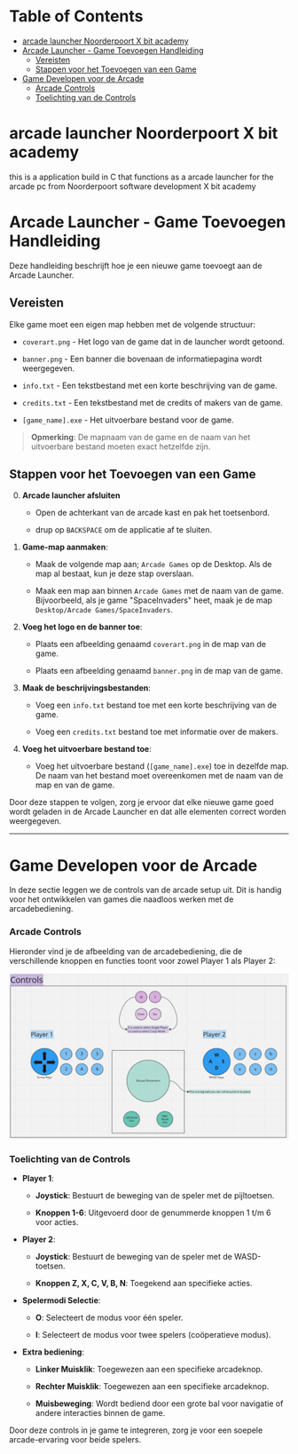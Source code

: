 # Table of Contents

- [arcade launcher Noorderpoort X bit academy](#arcade-launcher-noorderpoort-x-bit-academy)
- [Arcade Launcher - Game Toevoegen Handleiding](#arcade-launcher---game-toevoegen-handleiding)
  - [Vereisten](#vereisten)
  - [Stappen voor het Toevoegen van een Game](#stappen-voor-het-toevoegen-van-een-game)
- [Game Developen voor de Arcade](#game-developen-voor-de-arcade)
    - [Arcade Controls](#arcade-controls)
    - [Toelichting van de Controls](#toelichting-van-de-controls)


# arcade launcher Noorderpoort X bit academy

 this is a application build in C that functions as a arcade launcher for the arcade pc from Noorderpoort software development X bit academy



# Arcade Launcher - Game Toevoegen Handleiding



Deze handleiding beschrijft hoe je een nieuwe game toevoegt aan de Arcade Launcher.



## Vereisten



Elke game moet een eigen map hebben met de volgende structuur:



- `coverart.png` - Het logo van de game dat in de launcher wordt getoond.

- `banner.png` - Een banner die bovenaan de informatiepagina wordt weergegeven.

- `info.txt` - Een tekstbestand met een korte beschrijving van de game.

- `credits.txt` - Een tekstbestand met de credits of makers van de game.

- `[game_name].exe` - Het uitvoerbare bestand voor de game.



> **Opmerking**: De mapnaam van de game en de naam van het uitvoerbare bestand moeten exact hetzelfde zijn.



## Stappen voor het Toevoegen van een Game





0. **Arcade launcher afsluiten**



    - Open de achterkant van de arcade kast en pak het toetsenbord.

    - drup op `BACKSPACE` om de applicatie af te sluiten.



1. **Game-map aanmaken**:  

   - Maak de volgende map aan; `Arcade Games` op de Desktop. Als de map al bestaat, kun je deze stap overslaan.

   - Maak een map aan binnen `Arcade Games` met de naam van de game. Bijvoorbeeld, als je game "SpaceInvaders" heet, maak je de map `Desktop/Arcade Games/SpaceInvaders`.



2. **Voeg het logo en de banner toe**:  

   - Plaats een afbeelding genaamd `coverart.png` in de map van de game.

   - Plaats een afbeelding genaamd `banner.png` in de map van de game.



3. **Maak de beschrijvingsbestanden**:  

   - Voeg een `info.txt` bestand toe met een korte beschrijving van de game.

   - Voeg een `credits.txt` bestand toe met informatie over de makers.



4. **Voeg het uitvoerbare bestand toe**:  

   - Voeg het uitvoerbare bestand (`[game_name].exe`) toe in dezelfde map. De naam van het bestand moet overeenkomen met de naam van de map en van de game.



Door deze stappen te volgen, zorg je ervoor dat elke nieuwe game goed wordt geladen in de Arcade Launcher en dat alle elementen correct worden weergegeven.



---



# Game Developen voor de Arcade



In deze sectie leggen we de controls van de arcade setup uit. Dit is handig voor het ontwikkelen van games die naadloos werken met de arcadebediening.



### Arcade Controls



Hieronder vind je de afbeelding van de arcadebediening, die de verschillende knoppen en functies toont voor zowel Player 1 als Player 2:



![Arcade Controls](./README%20src/control%20sceme.png)



### Toelichting van de Controls



- **Player 1**:

  - **Joystick**: Bestuurt de beweging van de speler met de pijltoetsen.

  - **Knoppen 1-6**: Uitgevoerd door de genummerde knoppen 1 t/m 6 voor acties.

  

- **Player 2**:

  - **Joystick**: Bestuurt de beweging van de speler met de WASD-toetsen.

  - **Knoppen Z, X, C, V, B, N**: Toegekend aan specifieke acties.



- **Spelermodi Selectie**:

  - **O**: Selecteert de modus voor één speler.

  - **I**: Selecteert de modus voor twee spelers (coöperatieve modus).



- **Extra bediening**:

  - **Linker Muisklik**: Toegewezen aan een specifieke arcadeknop.

  - **Rechter Muisklik**: Toegewezen aan een specifieke arcadeknop.

  - **Muisbeweging**: Wordt bediend door een grote bal voor navigatie of andere interacties binnen de game.



Door deze controls in je game te integreren, zorg je voor een soepele arcade-ervaring voor beide spelers.



